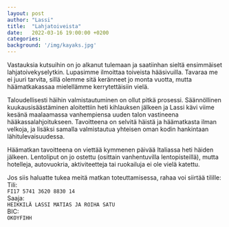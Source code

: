 ```yaml
---
layout: post
author: "Lassi"
title:  "Lahjatoiveista"
date:   2022-03-16 19:00:00 +0200
categories:
background: '/img/kayaks.jpg'
---
```


Vastauksia kutsuihin on jo alkanut tulemaan ja saatiinhan sieltä ensimmäiset lahjatoivekyselytkin.
Lupasimme ilmoittaa toiveista hääsivuilla.
Tavaraa me ei juuri tarvita, sillä olemme sitä keränneet jo monta vuotta, mutta häämatkakassaa mielellämme kerrytettäisiin vielä.

Taloudellisesti häihin valmistautuminen on ollut pitkä prosessi.
Säännöllinen kuukausisäästäminen aloitettiin heti kihlauksen jälkeen ja Lassi kävi viime kesänä maalaamassa vanhempiensa uuden talon vastineena hääkassalahjoitukseen.
Tavoitteena on selvitä häistä ja häämatkasta ilman velkoja, ja lisäksi samalla valmistautua yhteisen oman kodin hankintaan lähitulevaisuudessa.

Häämatkan tavoitteena on viettää kymmenen päivää Italiassa heti häiden jälkeen.
Lentoliput on jo ostettu (osittain vanhentuvilla lentopisteillä), mutta hotelleja, autovuokria, aktiviteetteja tai ruokailuja ei ole vielä katettu.

Jos siis haluatte tukea meitä matkan toteuttamisessa, rahaa voi siirtää tilille:  
Tili:  
`FI17 5741 3620 8830 14`  
Saaja:  
`HEIKKILÄ LASSI MATIAS JA ROIHA SATU`  
BIC:  
`OKOYFIHH`  
